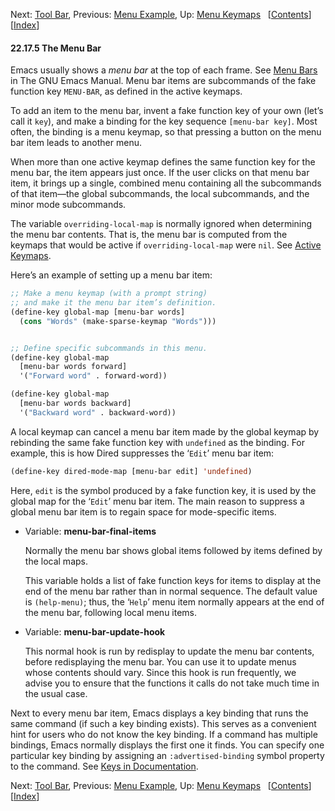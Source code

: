 

Next: [Tool Bar](Tool-Bar.html), Previous: [Menu Example](Menu-Example.html), Up: [Menu Keymaps](Menu-Keymaps.html)   \[[Contents](index.html#SEC_Contents "Table of contents")]\[[Index](Index.html "Index")]

#### 22.17.5 The Menu Bar

Emacs usually shows a *menu bar* at the top of each frame. See [Menu Bars](https://www.gnu.org/software/emacs/manual/html_node/emacs/Menu-Bars.html#Menu-Bars) in The GNU Emacs Manual. Menu bar items are subcommands of the fake function key `MENU-BAR`, as defined in the active keymaps.

To add an item to the menu bar, invent a fake function key of your own (let’s call it `key`), and make a binding for the key sequence `[menu-bar key]`. Most often, the binding is a menu keymap, so that pressing a button on the menu bar item leads to another menu.

When more than one active keymap defines the same function key for the menu bar, the item appears just once. If the user clicks on that menu bar item, it brings up a single, combined menu containing all the subcommands of that item—the global subcommands, the local subcommands, and the minor mode subcommands.

The variable `overriding-local-map` is normally ignored when determining the menu bar contents. That is, the menu bar is computed from the keymaps that would be active if `overriding-local-map` were `nil`. See [Active Keymaps](Active-Keymaps.html).

Here’s an example of setting up a menu bar item:

```lisp
;; Make a menu keymap (with a prompt string)
;; and make it the menu bar item’s definition.
(define-key global-map [menu-bar words]
  (cons "Words" (make-sparse-keymap "Words")))
```

```lisp
```

```lisp
;; Define specific subcommands in this menu.
(define-key global-map
  [menu-bar words forward]
  '("Forward word" . forward-word))
```

```lisp
(define-key global-map
  [menu-bar words backward]
  '("Backward word" . backward-word))
```

A local keymap can cancel a menu bar item made by the global keymap by rebinding the same fake function key with `undefined` as the binding. For example, this is how Dired suppresses the ‘`Edit`’ menu bar item:

```lisp
(define-key dired-mode-map [menu-bar edit] 'undefined)
```

Here, `edit` is the symbol produced by a fake function key, it is used by the global map for the ‘`Edit`’ menu bar item. The main reason to suppress a global menu bar item is to regain space for mode-specific items.

*   Variable: **menu-bar-final-items**

    Normally the menu bar shows global items followed by items defined by the local maps.

    This variable holds a list of fake function keys for items to display at the end of the menu bar rather than in normal sequence. The default value is `(help-menu)`; thus, the ‘`Help`’ menu item normally appears at the end of the menu bar, following local menu items.

<!---->

*   Variable: **menu-bar-update-hook**

    This normal hook is run by redisplay to update the menu bar contents, before redisplaying the menu bar. You can use it to update menus whose contents should vary. Since this hook is run frequently, we advise you to ensure that the functions it calls do not take much time in the usual case.

Next to every menu bar item, Emacs displays a key binding that runs the same command (if such a key binding exists). This serves as a convenient hint for users who do not know the key binding. If a command has multiple bindings, Emacs normally displays the first one it finds. You can specify one particular key binding by assigning an `:advertised-binding` symbol property to the command. See [Keys in Documentation](Keys-in-Documentation.html).

Next: [Tool Bar](Tool-Bar.html), Previous: [Menu Example](Menu-Example.html), Up: [Menu Keymaps](Menu-Keymaps.html)   \[[Contents](index.html#SEC_Contents "Table of contents")]\[[Index](Index.html "Index")]
